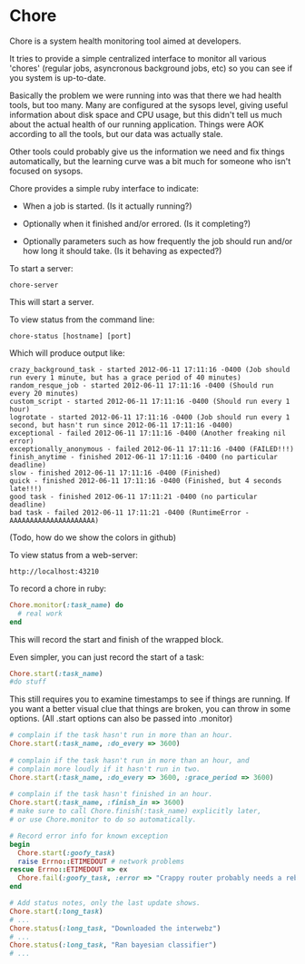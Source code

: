 Chore
=====

Chore is a system health monitoring tool aimed at developers.

It tries to provide a simple centralized interface to monitor all
various 'chores' (regular jobs, asyncronous background jobs, etc) so
you can see if you system is up-to-date.

Basically the problem we were running into was that there we had
health tools, but too many.  Many are configured at the sysops level,
giving useful information about disk space and CPU usage, but this
didn't tell us much about the actual health of our running
application.  Things were AOK according to all the tools, but our data
was actually stale.

Other tools could probably give us the information we need and fix
things automatically, but the learning curve was a bit much for
someone who isn't focused on sysops.

Chore provides a simple ruby interface to indicate:

*   When a job is started.  (Is it actually running?)

*   Optionally when it finished and/or errored.  (Is it completing?)

*   Optionally parameters such as how frequently the job should run
    and/or how long it should take.  (Is it behaving as expected?)

To start a server:

    chore-server

This will start a server.

To view status from the command line:

    chore-status [hostname] [port]

Which will produce output like:

    crazy_background_task - started 2012-06-11 17:11:16 -0400 (Job should run every 1 minute, but has a grace period of 40 minutes)
    random_resque_job - started 2012-06-11 17:11:16 -0400 (Should run every 20 minutes)
    custom_script - started 2012-06-11 17:11:16 -0400 (Should run every 1 hour)
    logrotate - started 2012-06-11 17:11:16 -0400 (Job should run every 1 second, but hasn't run since 2012-06-11 17:11:16 -0400)
    exceptional - failed 2012-06-11 17:11:16 -0400 (Another freaking nil error)
    exceptionally_anonymous - failed 2012-06-11 17:11:16 -0400 (FAILED!!!)
    finish_anytime - finished 2012-06-11 17:11:16 -0400 (no particular deadline)
    slow - finished 2012-06-11 17:11:16 -0400 (Finished)
    quick - finished 2012-06-11 17:11:16 -0400 (Finished, but 4 seconds late!!!)
    good task - finished 2012-06-11 17:11:21 -0400 (no particular deadline)
    bad task - failed 2012-06-11 17:11:21 -0400 (RuntimeError - AAAAAAAAAAAAAAAAAAAAA)

(Todo, how do we show the colors in github)

To view status from a web-server:

    http://localhost:43210

To record a chore in ruby:

```ruby
Chore.monitor(:task_name) do
  # real work
end
```

This will record the start and finish of the wrapped block.

Even simpler, you can just record the start of a task:

```ruby
Chore.start(:task_name)
#do stuff
```

This still requires you to examine timestamps to see if things are
running.  If you want a better visual clue that things are broken, you
can throw in some options.  (All .start options can also be passed
into .monitor)

```ruby
# complain if the task hasn't run in more than an hour.
Chore.start(:task_name, :do_every => 3600)
    
# complain if the task hasn't run in more than an hour, and
# complain more loudly if it hasn't run in two.
Chore.start(:task_name, :do_every => 3600, :grace_period => 3600)
    
# complain if the task hasn't finished in an hour.
Chore.start(:task_name, :finish_in => 3600)
# make sure to call Chore.finish(:task_name) explicitly later, 
# or use Chore.monitor to do so automatically.    

# Record error info for known exception
begin
  Chore.start(:goofy_task)
  raise Errno::ETIMEDOUT # network problems
rescue Errno::ETIMEDOUT => ex
  Chore.fail(:goofy_task, :error => "Crappy router probably needs a reboot."
end

# Add status notes, only the last update shows.
Chore.start(:long_task)
# ...
Chore.status(:long_task, "Downloaded the interwebz")
# ...
Chore.status(:long_task, "Ran bayesian classifier")
# ...

```

